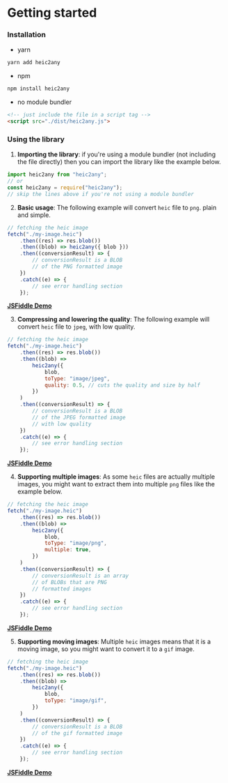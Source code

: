 # Getting started

### Installation

-   yarn

```bash
yarn add heic2any
```

-   npm

```bash
npm install heic2any
```

-   no module bundler

```html
<!-- just include the file in a script tag -->
<script src="./dist/heic2any.js">
```

### Using the library

1. **Importing the library**: if you're using a module bundler (not including the file directly) then you can import the library like the example below.

```javascript
import heic2any from "heic2any";
// or
const heic2any = require("heic2any");
// skip the lines above if you're not using a module bundler
```

2. **Basic usage**: The following example will convert `heic` file to `png`. plain and simple.

```javascript
// fetching the heic image
fetch("./my-image.heic")
	.then((res) => res.blob())
	.then((blob) => heic2any({ blob }))
	.then((conversionResult) => {
		// conversionResult is a BLOB
		// of the PNG formatted image
	})
	.catch((e) => {
		// see error handling section
	});
```

**[JSFiddle Demo](https://jsfiddle.net/alexcorvi/nLbmw5fk/5/)**

3. **Compressing and lowering the quality**: The following example will convert `heic` file to `jpeg`, with low quality.

```javascript
// fetching the heic image
fetch("./my-image.heic")
	.then((res) => res.blob())
	.then((blob) =>
		heic2any({
			blob,
			toType: "image/jpeg",
			quality: 0.5, // cuts the quality and size by half
		})
	)
	.then((conversionResult) => {
		// conversionResult is a BLOB
		// of the JPEG formatted image
		// with low quality
	})
	.catch((e) => {
		// see error handling section
	});
```

**[JSFiddle Demo](https://jsfiddle.net/alexcorvi/wd139bya/1/)**

4. **Supporting multiple images**: As some `heic` files are actually multiple images, you might want to extract them into multiple `png` files like the example below.

```javascript
// fetching the heic image
fetch("./my-image.heic")
	.then((res) => res.blob())
	.then((blob) =>
		heic2any({
			blob,
			toType: "image/png",
			multiple: true,
		})
	)
	.then((conversionResult) => {
		// conversionResult is an array
		// of BLOBs that are PNG
		// formatted images
	})
	.catch((e) => {
		// see error handling section
	});
```

**[JSFiddle Demo](https://jsfiddle.net/alexcorvi/x53hncry/6/)**

5. **Supporting moving images**: Multiple `heic` images means that it is a moving image, so you might want to convert it to a `gif` image.

```javascript
// fetching the heic image
fetch("./my-image.heic")
	.then((res) => res.blob())
	.then((blob) =>
		heic2any({
			blob,
			toType: "image/gif",
		})
	)
	.then((conversionResult) => {
		// conversionResult is a BLOB
		// of the gif formatted image
	})
	.catch((e) => {
		// see error handling section
	});
```

**[JSFiddle Demo](https://jsfiddle.net/alexcorvi/5w7xe6jt/6/)**
